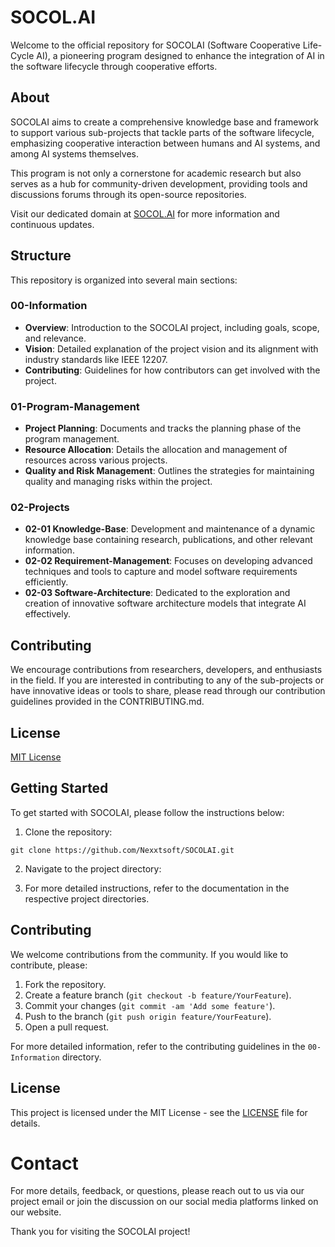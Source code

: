 # SOCOL.AI

Welcome to the official repository for SOCOLAI (Software Cooperative Life-Cycle AI), 
a pioneering program designed to enhance the integration of AI in the software lifecycle 
through cooperative efforts.

## About

SOCOLAI aims to create a comprehensive knowledge base and framework to support various 
sub-projects that tackle parts of the software lifecycle, emphasizing cooperative interaction 
between humans and AI systems, and among AI systems themselves.

This program is not only a cornerstone for academic research but also serves as a hub 
for community-driven development, providing tools and discussions forums through its open-source repositories.

Visit our dedicated domain at [SOCOL.AI](https://socol.ai) for more information and continuous updates.


## Structure

This repository is organized into several main sections:

### 00-Information

- **Overview**: Introduction to the SOCOLAI project, including goals, scope, and relevance.
- **Vision**: Detailed explanation of the project vision and its alignment with industry standards like IEEE 12207.
- **Contributing**: Guidelines for how contributors can get involved with the project.

### 01-Program-Management

- **Project Planning**: Documents and tracks the planning phase of the program management.
- **Resource Allocation**: Details the allocation and management of resources across various projects.
- **Quality and Risk Management**: Outlines the strategies for maintaining quality and managing risks within the project.

### 02-Projects

- **02-01 Knowledge-Base**: Development and maintenance of a dynamic knowledge base containing research, publications, and other relevant information.
- **02-02 Requirement-Management**: Focuses on developing advanced techniques and tools to capture and model software requirements efficiently.
- **02-03 Software-Architecture**: Dedicated to the exploration and creation of innovative software architecture models that integrate AI effectively.

## Contributing

We encourage contributions from researchers, developers, and enthusiasts in the field. If you are interested in contributing to any of the sub-projects or have innovative ideas or tools to share, please read through our contribution guidelines provided in the CONTRIBUTING.md.

## License

[MIT License](LICENSE)

## Getting Started

To get started with SOCOLAI, please follow the instructions below:

1. Clone the repository:

`git clone https://github.com/Nexxtsoft/SOCOLAI.git`

2. Navigate to the project directory:

3. For more detailed instructions, refer to the documentation in the respective project directories.

## Contributing

We welcome contributions from the community. If you would like to contribute, please:

1. Fork the repository.
2. Create a feature branch (`git checkout -b feature/YourFeature`).
3. Commit your changes (`git commit -am 'Add some feature'`).
4. Push to the branch (`git push origin feature/YourFeature`).
5. Open a pull request.

For more detailed information, refer to the contributing guidelines in the `00-Information` directory.

## License

This project is licensed under the MIT License - see the [LICENSE](LICENSE) file for details.


# Contact

For more details, feedback, or questions, please reach out to us via our project email or join the discussion on our social media platforms
linked on our website.

Thank you for visiting the SOCOLAI project!
